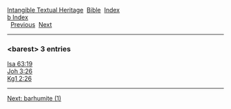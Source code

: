 [Intangible Textual Heritage](../../index)  [Bible](../index) 
[Index](index)   
[b Index](_b_)  
  [Previous](c01075)  [Next](c01077) 

------------------------------------------------------------------------

### &lt;barest&gt; 3 entries

[Isa 63:19](../kjv/isa063.htm#019)  
[Joh 3:26](../kjv/joh003.htm#026)  
[Kg1 2:26](../kjv/kg1002.htm#026)  

------------------------------------------------------------------------

[Next: barhumite (1)](c01077)

